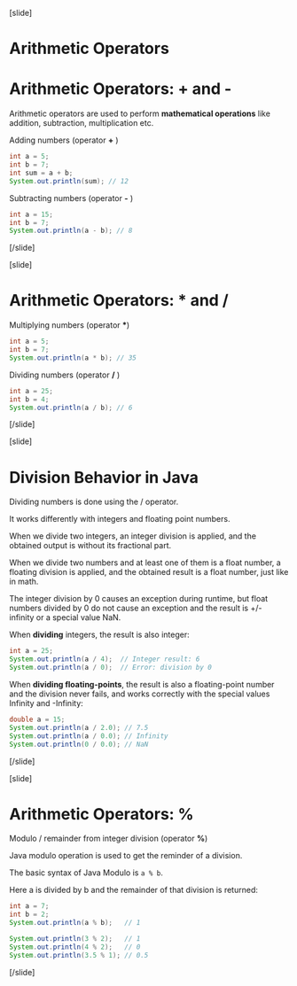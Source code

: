 [slide]
# Arithmetic Operators

# Arithmetic Operators: + and -
Arithmetic operators are used to perform **mathematical operations** like addition, subtraction, multiplication etc.

Adding numbers (operator **+** )
```java
int a = 5;
int b = 7;
int sum = a + b;
System.out.println(sum); // 12
```
Subtracting numbers (operator **-** )
```java
int a = 15;
int b = 7;
System.out.println(a - b); // 8
```
[/slide]

[slide]
# Arithmetic Operators: * and /
Multiplying numbers (operator **\***)
```java
int a = 5;
int b = 7;
System.out.println(a * b); // 35
```
Dividing numbers (operator **\/** )
```java
int a = 25;
int b = 4;
System.out.println(a / b); // 6
```
[/slide]

[slide]
# Division Behavior in Java
Dividing numbers is done using the / operator. 

It works differently with integers and floating point numbers. 

When we divide two integers, an integer division is applied, and the obtained output is without its fractional part. 

When we divide two numbers and at least one of them is a float number, a floating division is applied, and the 
obtained result is a float number, just like in math.

The integer division by 0 causes an exception during runtime, but float numbers divided by 0 do not cause an exception and the result is +/- infinity or a special value NaN.

When **dividing** integers, the result is also integer:
```java
int a = 25;
System.out.println(a / 4);  // Integer result: 6
System.out.println(a / 0);  // Error: division by 0
```

When **dividing floating-points**, the result is also a floating-point number and the division never fails, and works correctly with the special values Infinity and -Infinity:

```java
double a = 15;
System.out.println(a / 2.0); // 7.5
System.out.println(a / 0.0); // Infinity
System.out.println(0 / 0.0); // NaN
```
[/slide]

[slide]
# Arithmetic Operators: %
Modulo / remainder from integer division (operator **%**)

Java modulo operation is used to get the reminder of a division. 

The basic syntax of Java Modulo is `a % b`. 

Here a is divided by b and the remainder of that division is returned:
```java
int a = 7;
int b = 2;
System.out.println(a % b);   // 1
```
```java
System.out.println(3 % 2);   // 1
System.out.println(4 % 2);   // 0
System.out.println(3.5 % 1); // 0.5
```
[/slide]